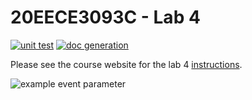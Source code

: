 # 20EECE3093C - Lab 4

[![unit test](https://github.com/20EECE3093C-24SS/lab-4-hanlaman/actions/workflows/ci-pytest.yaml/badge.svg?event=push)](https://github.com/20EECE3093C-24SS/lab-4-hanlaman/blob/main/.github/workflows/ci-pytest.yaml)
[![doc generation](https://github.com/hanlaman/lab-4-hanlaman/actions/workflows/ci-sphinx.yaml/badge.svg?event=push)](https://github.com/hanlaman/lab-4-hanlaman/actions/workflows/ci-sphinx.yaml)

Please see the course website for the lab 4 [instructions](https://20eece3093c-24ss.github.io/graded_artifacts/lab_assignments/lab_4.html).

![example event parameter](https://github.com/github/docs/actions/workflows/main.yml/badge.svg?event=push)

